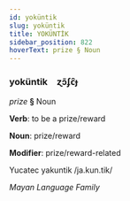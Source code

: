 ```yaml
---
id: yoküntik
slug: yoküntik
title: YOKÜNTİK
sidebar_position: 822
hoverText: prize § Noun
---
```


### yoküntik&emsp;<span kind="abugida">ɀɔ̃ʄc̑ɟ</span>

*prize* **§** Noun

**Verb**: to be a prize/reward

**Noun**: prize/reward

**Modifier**: prize/reward-related

Yucatec yakuntik /ja.kun.tik/

*Mayan Language Family*
